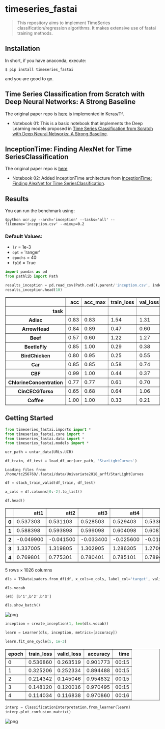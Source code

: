 # timeseries_fastai
> This repository aims to implement TimeSeries classification/regression algorithms. It makes extensive use of fastai training methods.


## Installation

In short, if you have anaconda, execute:

`$ pip install timeseries_fastai`

and you are good to go.

## Time Series Classification from Scratch with Deep Neural Networks: A Strong Baseline
The original paper repo is [here](https://github.com/cauchyturing/UCR_Time_Series_Classification_Deep_Learning_Baseline) is implemented in Keras/Tf.

- Notebook 01: This is a basic notebook that implements the Deep Learning models proposed in [Time Series Classification from Scratch with Deep Neural Networks: A Strong Baseline](https://arxiv.org/abs/1611.06455). 

## InceptionTime: Finding AlexNet for Time SeriesClassification
The original paper repo is [here](https://github.com/hfawaz/InceptionTime)

- Notebook 02: Added InceptionTime architecture from [InceptionTime: Finding AlexNet for Time SeriesClassification](https://arxiv.org/pdf/1909.04939.pdf). 

## Results

You can run the benchmark using:

`$python ucr.py --arch='inception' --tasks='all' --filename='inception.csv' --mixup=0.2`

### Default Values:
- `lr` = 1e-3
- `opt` = 'ranger'
- `epochs` = 40
- `fp16` = True

```python
import pandas as pd
from pathlib import Path
```

```python
results_inception = pd.read_csv(Path.cwd().parent/'inception.csv', index_col=0)
results_inception.head(10)
```




<div>
<style scoped>
    .dataframe tbody tr th:only-of-type {
        vertical-align: middle;
    }

    .dataframe tbody tr th {
        vertical-align: top;
    }

    .dataframe thead th {
        text-align: right;
    }
</style>
<table border="1" class="dataframe">
  <thead>
    <tr style="text-align: right;">
      <th></th>
      <th>acc</th>
      <th>acc_max</th>
      <th>train_loss</th>
      <th>val_loss</th>
    </tr>
    <tr>
      <th>task</th>
      <th></th>
      <th></th>
      <th></th>
      <th></th>
    </tr>
  </thead>
  <tbody>
    <tr>
      <th>Adiac</th>
      <td>0.83</td>
      <td>0.83</td>
      <td>1.54</td>
      <td>1.31</td>
    </tr>
    <tr>
      <th>ArrowHead</th>
      <td>0.84</td>
      <td>0.89</td>
      <td>0.47</td>
      <td>0.60</td>
    </tr>
    <tr>
      <th>Beef</th>
      <td>0.57</td>
      <td>0.60</td>
      <td>1.22</td>
      <td>1.27</td>
    </tr>
    <tr>
      <th>BeetleFly</th>
      <td>0.85</td>
      <td>1.00</td>
      <td>0.29</td>
      <td>0.38</td>
    </tr>
    <tr>
      <th>BirdChicken</th>
      <td>0.80</td>
      <td>0.95</td>
      <td>0.25</td>
      <td>0.55</td>
    </tr>
    <tr>
      <th>Car</th>
      <td>0.85</td>
      <td>0.85</td>
      <td>0.58</td>
      <td>0.74</td>
    </tr>
    <tr>
      <th>CBF</th>
      <td>0.99</td>
      <td>1.00</td>
      <td>0.44</td>
      <td>0.37</td>
    </tr>
    <tr>
      <th>ChlorineConcentration</th>
      <td>0.77</td>
      <td>0.77</td>
      <td>0.61</td>
      <td>0.70</td>
    </tr>
    <tr>
      <th>CinCECGTorso</th>
      <td>0.65</td>
      <td>0.68</td>
      <td>0.64</td>
      <td>1.06</td>
    </tr>
    <tr>
      <th>Coffee</th>
      <td>1.00</td>
      <td>1.00</td>
      <td>0.33</td>
      <td>0.21</td>
    </tr>
  </tbody>
</table>
</div>



## Getting Started

```python
from timeseries_fastai.imports import *
from timeseries_fastai.core import *
from timeseries_fastai.data import *
from timeseries_fastai.models import *
```

```python
ucr_path = untar_data(URLs.UCR)
```

```python
df_train, df_test = load_df_ucr(ucr_path, 'StarLightCurves')
```

    Loading files from: /home/tc256760/.fastai/data/Univariate2018_arff/StarLightCurves


```python
df = stack_train_valid(df_train, df_test)
```

```python
x_cols = df.columns[0:-2].to_list()
```

```python
df.head()
```




<div>
<style scoped>
    .dataframe tbody tr th:only-of-type {
        vertical-align: middle;
    }

    .dataframe tbody tr th {
        vertical-align: top;
    }

    .dataframe thead th {
        text-align: right;
    }
</style>
<table border="1" class="dataframe">
  <thead>
    <tr style="text-align: right;">
      <th></th>
      <th>att1</th>
      <th>att2</th>
      <th>att3</th>
      <th>att4</th>
      <th>att5</th>
      <th>att6</th>
      <th>att7</th>
      <th>att8</th>
      <th>att9</th>
      <th>att10</th>
      <th>...</th>
      <th>att1017</th>
      <th>att1018</th>
      <th>att1019</th>
      <th>att1020</th>
      <th>att1021</th>
      <th>att1022</th>
      <th>att1023</th>
      <th>att1024</th>
      <th>target</th>
      <th>valid_col</th>
    </tr>
  </thead>
  <tbody>
    <tr>
      <th>0</th>
      <td>0.537303</td>
      <td>0.531103</td>
      <td>0.528503</td>
      <td>0.529403</td>
      <td>0.533603</td>
      <td>0.540903</td>
      <td>0.551103</td>
      <td>0.564003</td>
      <td>0.579603</td>
      <td>0.597603</td>
      <td>...</td>
      <td>0.545903</td>
      <td>0.543903</td>
      <td>0.541003</td>
      <td>0.537203</td>
      <td>0.532303</td>
      <td>0.526403</td>
      <td>0.519503</td>
      <td>0.511403</td>
      <td>b'3'</td>
      <td>False</td>
    </tr>
    <tr>
      <th>1</th>
      <td>0.588398</td>
      <td>0.593898</td>
      <td>0.599098</td>
      <td>0.604098</td>
      <td>0.608798</td>
      <td>0.613397</td>
      <td>0.617797</td>
      <td>0.622097</td>
      <td>0.626097</td>
      <td>0.630097</td>
      <td>...</td>
      <td>0.246499</td>
      <td>0.256199</td>
      <td>0.266499</td>
      <td>0.277399</td>
      <td>0.288799</td>
      <td>0.300899</td>
      <td>0.313599</td>
      <td>0.326899</td>
      <td>b'3'</td>
      <td>False</td>
    </tr>
    <tr>
      <th>2</th>
      <td>-0.049900</td>
      <td>-0.041500</td>
      <td>-0.033400</td>
      <td>-0.025600</td>
      <td>-0.018100</td>
      <td>-0.010800</td>
      <td>-0.003800</td>
      <td>0.003000</td>
      <td>0.009600</td>
      <td>0.015900</td>
      <td>...</td>
      <td>-0.161601</td>
      <td>-0.149201</td>
      <td>-0.136401</td>
      <td>-0.123201</td>
      <td>-0.109701</td>
      <td>-0.095901</td>
      <td>-0.081701</td>
      <td>-0.067100</td>
      <td>b'1'</td>
      <td>False</td>
    </tr>
    <tr>
      <th>3</th>
      <td>1.337005</td>
      <td>1.319805</td>
      <td>1.302905</td>
      <td>1.286305</td>
      <td>1.270005</td>
      <td>1.254005</td>
      <td>1.238304</td>
      <td>1.223005</td>
      <td>1.208104</td>
      <td>1.193504</td>
      <td>...</td>
      <td>1.298505</td>
      <td>1.307705</td>
      <td>1.316505</td>
      <td>1.324905</td>
      <td>1.332805</td>
      <td>1.340205</td>
      <td>1.347005</td>
      <td>1.353205</td>
      <td>b'3'</td>
      <td>False</td>
    </tr>
    <tr>
      <th>4</th>
      <td>0.769801</td>
      <td>0.775301</td>
      <td>0.780401</td>
      <td>0.785101</td>
      <td>0.789401</td>
      <td>0.793301</td>
      <td>0.796801</td>
      <td>0.799901</td>
      <td>0.802601</td>
      <td>0.805101</td>
      <td>...</td>
      <td>0.744501</td>
      <td>0.747301</td>
      <td>0.750701</td>
      <td>0.754801</td>
      <td>0.759501</td>
      <td>0.765001</td>
      <td>0.771301</td>
      <td>0.778401</td>
      <td>b'3'</td>
      <td>False</td>
    </tr>
  </tbody>
</table>
<p>5 rows × 1026 columns</p>
</div>



```python
dls = TSDataLoaders.from_df(df, x_cols=x_cols, label_col='target', valid_col='valid_col', bs=16)
```

```python
dls.vocab
```




    (#3) [b'1',b'2',b'3']



```python
dls.show_batch()
```


![png](docs/images/output_20_0.png)


```python
inception = create_inception(1, len(dls.vocab))
```

```python
learn = Learner(dls, inception, metrics=[accuracy])
```

```python
learn.fit_one_cycle(5, 1e-3)
```


<table border="1" class="dataframe">
  <thead>
    <tr style="text-align: left;">
      <th>epoch</th>
      <th>train_loss</th>
      <th>valid_loss</th>
      <th>accuracy</th>
      <th>time</th>
    </tr>
  </thead>
  <tbody>
    <tr>
      <td>0</td>
      <td>0.536860</td>
      <td>0.263519</td>
      <td>0.901773</td>
      <td>00:15</td>
    </tr>
    <tr>
      <td>1</td>
      <td>0.325206</td>
      <td>0.252334</td>
      <td>0.894488</td>
      <td>00:15</td>
    </tr>
    <tr>
      <td>2</td>
      <td>0.214342</td>
      <td>0.145046</td>
      <td>0.954832</td>
      <td>00:15</td>
    </tr>
    <tr>
      <td>3</td>
      <td>0.148120</td>
      <td>0.120016</td>
      <td>0.970495</td>
      <td>00:15</td>
    </tr>
    <tr>
      <td>4</td>
      <td>0.114034</td>
      <td>0.116838</td>
      <td>0.970860</td>
      <td>00:16</td>
    </tr>
  </tbody>
</table>


```python
interp = ClassificationInterpretation.from_learner(learn)
interp.plot_confusion_matrix()
```






![png](docs/images/output_24_1.png)

